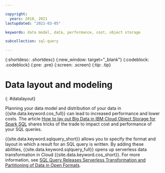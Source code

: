 ```yaml
---

copyright:
  years: 2018, 2021
lastupdated: "2021-03-05"

keywords: data model, data, performance, cost, object storage

subcollection: sql-query

---
```


{:shortdesc: .shortdesc}
{:new_window: target="_blank"}
{:codeblock: .codeblock}
{:pre: .pre}
{:screen: .screen}
{:tip: .tip}

# Data layout and modeling
{: #datalayout}

Planning your data model and distribution of your data in {{site.data.keyword.cos_full}} can lead to increased performance and lower costs. The article [How to lay out Big Data in IBM Cloud Object Storage for Spark SQL](https://www.ibm.com/cloud/blog/big-data-layout) shares tricks of the trade to impact cost and performance of your SQL queries.

{{site.data.keyword.sqlquery_short}} allows you to specify the format and layout in which a result for an SQL query is written. By adding these abilities, {{site.data.keyword.sqlquery_full}} opens up serverless data transformation in Cloud {{site.data.keyword.cos_short}}. For more information, see [SQL Query Releases Serverless Transformation and Partitioning of Data in Open Formats](https://www.ibm.com/cloud/blog/announcements/sql-query-releases-serverless-transformation-and-partitioning-of-data-in-open-formats).
